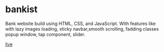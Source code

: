 # bankist

Bank website build using HTML, CSS, and JavaScript. With features like with lazy images loading, sticky navbar,smooth scrolling, fadding classes popup window, tap component, slider.

[live](https://bielesz.github.io/bankist/)
